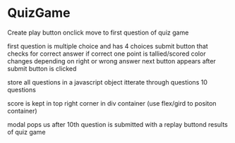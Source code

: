 # QuizGame


Create play button
onclick move to first question of quiz game

first question is multiple choice and has 4 choices
submit button that checks for correct answer 
if correct one point is tallied/scored 
color changes depending on right or wrong answer
next button appears after submit button is clicked

store all questions in a javascript object
itterate through questions 
10 questions 

score is kept in top right corner in div container
(use flex/gird to positon container)

modal pops us after 10th question is submitted with a replay buttond results of quiz game

